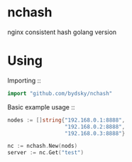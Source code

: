 # nchash
nginx consistent hash golang version
# Using

Importing ::

```go
import "github.com/bydsky/nchash"
```

Basic example usage ::

```go
nodes := []string{"192.168.0.1:8888",
                  "192.168.0.2:8888",
                  "192.168.0.3:8888"}

nc := nchash.New(nods)
server := nc.Get("test")
```
